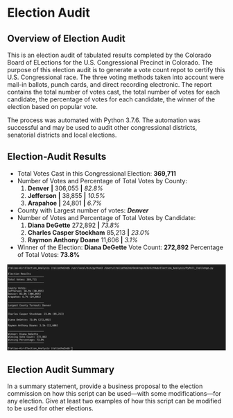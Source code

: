 # Election Audit

## Overview of Election Audit
This is an election audit of tabulated results completed by the Colorado Board of ELections for the U.S. Congressional Precinct in Colorado. The purpose of this election audit is to generate a vote count repot to certify this U.S. Congressional race. The three voting methods taken into account were mail-in ballots, punch cards, and direct recording electronic. The report contains the total number of votes cast, the total number of votes for each candidate, the percentage of votes for each candidate, the winner of the election based on popular vote. 

The process was automated with Python 3.7.6. The automation was successful and may be used to audit other congressional districts, senatorial districts and local elections.

## Election-Audit Results 
- Total Votes Cast in this Congressional Election: **369,711**
- Number of Votes and Percentage of Total Votes by County:
  1. **Denver**    **|**    306,055  **|**  *82.8%*
  2. **Jefferson** **|**    38,855   **|**  *10.5%*
  3. **Arapahoe**  **|**    24,801   **|**  *6.7%*
- County with Largest number of votes: **_Denver_**
- Number of Votes and Percentage of Total Votes by Candidate:
  1. **Diana DeGette**             272,892   **|**  *73.8%*
  2. **Charles Casper Stockham**   85,213    **|**  *23.0%*
  3. **Raymon Anthony Doane**      11,606    **|**  *3.1%*
- Winner of the Election: **Diana DeGette**  Vote Count: **272,892**  Percentage of Total Votes: **73.8%**
  
![Screen Shot 2021-04-04 at 3.02.13 PM.png](https://github.com/italiacardenas/Election_Analysis/blob/3f2bd45ef045796f178a022020939c3cda357db3/Resources/Screen%20Shot%202021-04-04%20at%203.02.13%20PM.png)

## Election Audit Summary
In a summary statement, provide a business proposal to the election commission on how this script can be used—with some modifications—for any election. Give at least two examples of how this script can be modified to be used for other elections.

